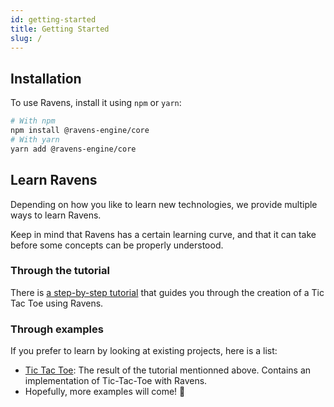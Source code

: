 ```yaml
---
id: getting-started
title: Getting Started
slug: /
---
```


## Installation

To use Ravens, install it using `npm` or `yarn`:

```bash
# With npm
npm install @ravens-engine/core
# With yarn
yarn add @ravens-engine/core
```

## Learn Ravens

Depending on how you like to learn new technologies, we provide multiple ways to learn Ravens.

Keep in mind that Ravens has a certain learning curve, and that it can take before some concepts
can be properly understood.

### Through the tutorial

There is [a step-by-step tutorial](./tutorial) that guides you through the creation of a Tic Tac Toe using Ravens.

### Through examples

If you prefer to learn by looking at existing projects, here is a list:

* [Tic Tac Toe](https://github.com/ravens-engine/tic-tac-toe): The result of the tutorial mentionned above. Contains an implementation of Tic-Tac-Toe with Ravens.
* Hopefully, more examples will come! 🙂
